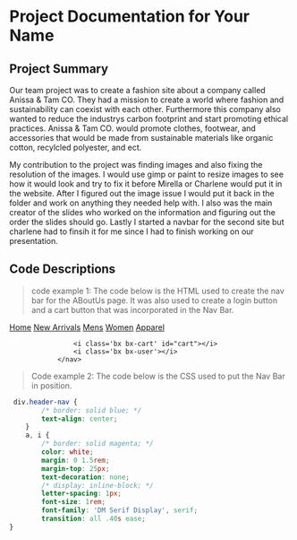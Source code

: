 # Project Documentation for Your Name

## Project Summary

Our team project was to create a fashion site about a company called Anissa & Tam CO. They had a mission to create a world where fashion and sustainability can coexist with each other. Furthermore this company also wanted to reduce the industrys carbon footprint and start promoting ethical practices. Anissa & Tam CO. would promote clothes, footwear, and accessories that would be made from sustainable materials like organic cotton, recylcled polyester, and ect.

My contribution to the project was finding images and also fixing the resolution of the images. I would use gimp or paint to resize images to see how it would look and try to fix it before Mirella or Charlene would put it in the website. After I figured out the image issue I would put it back in the folder and work on anything they needed help with. I also was the main creator of the slides who worked on the information and figuring out the order the slides should go. Lastly I started a navbar for the second site but charlene had to finsih it for me since I had to finish working on our presentation.

## Code Descriptions
> code example 1: The code below is the HTML used to create the nav bar for the ABoutUs page. It was also used to create a login button and a cart button that was incorporated in the Nav Bar.
<div class="header-nav">
                <nav>
                    <a class="nav-bar" href="index.html">Home</a>
                    <a class="nav-bar" href="">New Arrivals</a>
                    <a class="nav-bar" href="">Mens</a>
                    <a class="nav-bar" href="">Women</a>
                    <a class="nav-bar" href="">Apparel</a>

                    <i class='bx bx-cart' id="cart"></i>
                    <i class='bx bx-user'></i>
                </nav>
 </div>

> Code example 2: The code below is the CSS used to put the Nav Bar in position.
```css
 div.header-nav {
        /* border: solid blue; */
        text-align: center;
    }
    a, i {
        /* border: solid magenta; */
        color: white;
        margin: 0 1.5rem;
        margin-top: 25px;
        text-decoration: none;
        /* display: inline-block; */
        letter-spacing: 1px;
        font-size: 1rem;
        font-family: 'DM Serif Display', serif;
        transition: all .40s ease;
}
```